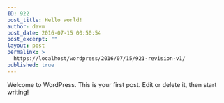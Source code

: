 ```yaml
---
ID: 922
post_title: Hello world!
author: davm
post_date: 2016-07-15 00:50:54
post_excerpt: ""
layout: post
permalink: >
  https://localhost/wordpress/2016/07/15/921-revision-v1/
published: true
---
```

Welcome to WordPress. This is your first post. Edit or delete it, then start writing!